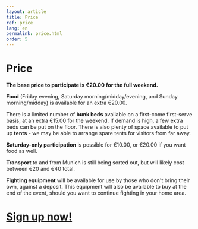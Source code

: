 ```yaml
---
layout: article
title: Price
ref: price
lang: en
permalink: price.html
order: 5
---
```


# Price

**The base price to participate is €20.00 for the full weekend.**

**Food** (Friday evening, Saturday morning/midday/evening, and Sunday morning/midday) is available for an extra €20.00.

There is a limited number of **bunk beds** available on a first-come first-serve basis, at an extra €15.00 for the weekend. If demand is high, a few extra beds can be put on the floor. There is also plenty of space available to put up **tents** - we may be able to arrange spare tents for visitors from far away.

**Saturday-only participation** is possible for €10.00, or €20.00 if you want food as well.

**Transport** to and from Munich is still being sorted out, but will
  likely cost between €20 and €40 total.

**Fighting equipment** will be available for use by those who don't bring their own, against a deposit. This equipment will also be available to buy at the end of the event, should you want to continue fighting in your home area.

<h1 class="signup"><a href='https://docs.google.com/forms/d/e/1FAIpQLSdhVjtDF7fLlCbYY0lGghZ5XQwr-HlJdyX0wkcX8pwUjxLirw/viewform'>Sign up now!</a></h1>
